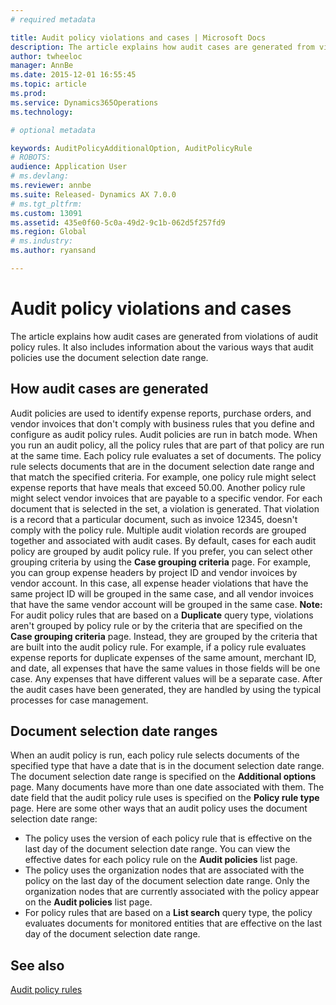 ```yaml
---
# required metadata

title: Audit policy violations and cases | Microsoft Docs
description: The article explains how audit cases are generated from violations of audit policy rules. It also includes information about the various ways that audit policies use the document selection date range.
author: twheeloc
manager: AnnBe
ms.date: 2015-12-01 16:55:45
ms.topic: article
ms.prod: 
ms.service: Dynamics365Operations
ms.technology: 

# optional metadata

keywords: AuditPolicyAdditionalOption, AuditPolicyRule
# ROBOTS: 
audience: Application User
# ms.devlang: 
ms.reviewer: annbe
ms.suite: Released- Dynamics AX 7.0.0
# ms.tgt_pltfrm: 
ms.custom: 13091
ms.assetid: 435e0f60-5c0a-49d2-9c1b-062d5f257fd9
ms.region: Global
# ms.industry: 
ms.author: ryansand

---
```


# Audit policy violations and cases

The article explains how audit cases are generated from violations of audit policy rules. It also includes information about the various ways that audit policies use the document selection date range.

How audit cases are generated
-----------------------------

Audit policies are used to identify expense reports, purchase orders, and vendor invoices that don't comply with business rules that you define and configure as audit policy rules. Audit policies are run in batch mode. When you run an audit policy, all the policy rules that are part of that policy are run at the same time. Each policy rule evaluates a set of documents. The policy rule selects documents that are in the document selection date range and that match the specified criteria. For example, one policy rule might select expense reports that have meals that exceed 50.00. Another policy rule might select vendor invoices that are payable to a specific vendor. For each document that is selected in the set, a violation is generated. That violation is a record that a particular document, such as invoice 12345, doesn't comply with the policy rule. Multiple audit violation records are grouped together and associated with audit cases. By default, cases for each audit policy are grouped by audit policy rule. If you prefer, you can select other grouping criteria by using the **Case grouping criteria** page. For example, you can group expense headers by project ID and vendor invoices by vendor account. In this case, all expense header violations that have the same project ID will be grouped in the same case, and all vendor invoices that have the same vendor account will be grouped in the same case. **Note:** For audit policy rules that are based on a **Duplicate** query type, violations aren't grouped by policy rule or by the criteria that are specified on the **Case grouping criteria** page. Instead, they are grouped by the criteria that are built into the audit policy rule. For example, if a policy rule evaluates expense reports for duplicate expenses of the same amount, merchant ID, and date, all expenses that have the same values in those fields will be one case. Any expenses that have different values will be a separate case. After the audit cases have been generated, they are handled by using the typical processes for case management.

## Document selection date ranges
When an audit policy is run, each policy rule selects documents of the specified type that have a date that is in the document selection date range. The document selection date range is specified on the **Additional options** page. Many documents have more than one date associated with them. The date field that the audit policy rule uses is specified on the **Policy rule type** page. Here are some other ways that an audit policy uses the document selection date range:

-   The policy uses the version of each policy rule that is effective on the last day of the document selection date range. You can view the effective dates for each policy rule on the **Audit policies** list page.
-   The policy uses the organization nodes that are associated with the policy on the last day of the document selection date range. Only the organization nodes that are currently associated with the policy appear on the **Audit policies** list page.
-   For policy rules that are based on a **List search** query type, the policy evaluates documents for monitored entities that are effective on the last day of the document selection date range.


See also
--------

[Audit policy rules](https://ax.help.dynamics.com/en/wiki/audit-policy-rules-3/)

